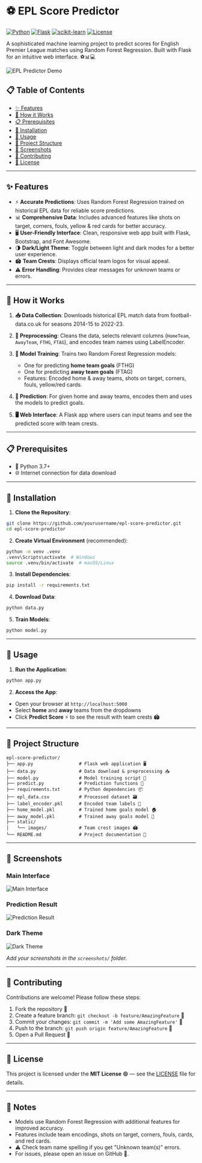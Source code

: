 # ⚽ EPL Score Predictor

[![Python](https://img.shields.io/badge/Python-3.7+-blue.svg)](https://www.python.org/)
[![Flask](https://img.shields.io/badge/Flask-2.0+-lightgrey.svg)](https://flask.palletsprojects.com/)
[![scikit-learn](https://img.shields.io/badge/scikit--learn-1.0+-orange.svg)](https://scikit-learn.org/)
[![License](https://img.shields.io/badge/License-MIT-green.svg)](LICENSE)

A sophisticated machine learning project to predict scores for English Premier League matches using Random Forest Regression. Built with Flask for an intuitive web interface. ⚽📊💻

![EPL Predictor Demo](screenshots/demo.png)

## 📋 Table of Contents

- [✨ Features](#✨-features)  
- [🔧 How it Works](#🔧-how-it-works)  
- [📋 Prerequisites](#📋-prerequisites)  
- [🚀 Installation](#🚀-installation)  
- [🎯 Usage](#🎯-usage)  
- [📁 Project Structure](#📁-project-structure)  
- [📸 Screenshots](#📸-screenshots)  
- [🤝 Contributing](#🤝-contributing)  
- [📄 License](#📄-license)  

---

## ✨ Features

- ⚡ **Accurate Predictions**: Uses Random Forest Regression trained on historical EPL data for reliable score predictions.  
- 📊 **Comprehensive Data**: Includes advanced features like shots on target, corners, fouls, yellow & red cards for better accuracy.  
- 🖥️ **User-Friendly Interface**: Clean, responsive web app built with Flask, Bootstrap, and Font Awesome.  
- 🌗 **Dark/Light Theme**: Toggle between light and dark modes for a better user experience.  
- 🏟️ **Team Crests**: Displays official team logos for visual appeal.  
- ⚠️ **Error Handling**: Provides clear messages for unknown teams or errors.  

---

## 🔧 How it Works

1. **📥 Data Collection**: Downloads historical EPL match data from football-data.co.uk for seasons 2014-15 to 2022-23.  

2. **🧹 Preprocessing**: Cleans the data, selects relevant columns (`HomeTeam`, `AwayTeam`, `FTHG`, `FTAG`), and encodes team names using LabelEncoder.  

3. **🤖 Model Training**: Trains two Random Forest Regression models:
   - One for predicting **home team goals** (FTHG)  
   - One for predicting **away team goals** (FTAG)  
   - Features: Encoded home & away teams, shots on target, corners, fouls, yellow/red cards.  

4. **🎯 Prediction**: For given home and away teams, encodes them and uses the models to predict goals.  

5. **🖥️ Web Interface**: A Flask app where users can input teams and see the predicted score with team crests.  

---

## 📋 Prerequisites

- 🐍 Python 3.7+  
- 🌐 Internet connection for data download  

---

## 🚀 Installation

1. **Clone the Repository**:

```bash
git clone https://github.com/yourusername/epl-score-predictor.git
cd epl-score-predictor
```

2. **Create Virtual Environment** (recommended):

```bash
python -m venv .venv
.venv\Scripts\activate  # Windows
source .venv/bin/activate  # macOS/Linux
```

3. **Install Dependencies**:

```bash
pip install -r requirements.txt
```

4. **Download Data**:

```bash
python data.py
```

5. **Train Models**:

```bash
python model.py
```

---

## 🎯 Usage

1. **Run the Application**:

```bash
python app.py
```

2. **Access the App**:
- Open your browser at `http://localhost:5000`  
- Select **home** and **away** teams from the dropdowns  
- Click **Predict Score** ⚡ to see the result with team crests 🏟️  

---

## 📁 Project Structure

```
epl-score-predictor/
├── app.py                 # Flask web application 🖥️
├── data.py                # Data download & preprocessing 📥
├── model.py               # Model training script 🤖
├── predict.py             # Prediction functions 🎯
├── requirements.txt       # Python dependencies 📦
├── epl_data.csv           # Processed dataset 🗃️
├── label_encoder.pkl      # Encoded team labels 🔢
├── home_model.pkl         # Trained home goals model 🏠
├── away_model.pkl         # Trained away goals model 🛫
├── static/
│   └── images/            # Team crest images 🏟️
└── README.md              # Project documentation 📄
```

---

## 📸 Screenshots

### Main Interface

![Main Interface](screenshots/main_interface.png)  

### Prediction Result

![Prediction Result](screenshots/prediction_result.png)  

### Dark Theme

![Dark Theme](screenshots/dark_theme.png)  

_Add your screenshots in the `screenshots/` folder._  

---

## 🤝 Contributing

Contributions are welcome! Please follow these steps:

1. Fork the repository 🍴  
2. Create a feature branch: `git checkout -b feature/AmazingFeature` 🌟  
3. Commit your changes: `git commit -m 'Add some AmazingFeature'` 📝  
4. Push to the branch: `git push origin feature/AmazingFeature` 🚀  
5. Open a Pull Request 🔄  

---

## 📄 License

This project is licensed under the **MIT License** 🟢 — see the [LICENSE](LICENSE) file for details.  

---

## 📝 Notes

- Models use Random Forest Regression with additional features for improved accuracy.  
- Features include team encodings, shots on target, corners, fouls, cards, and red cards.  
- ⚠️ Check team name spelling if you get "Unknown team(s)" errors.  
- For issues, please open an issue on GitHub 🐙.
